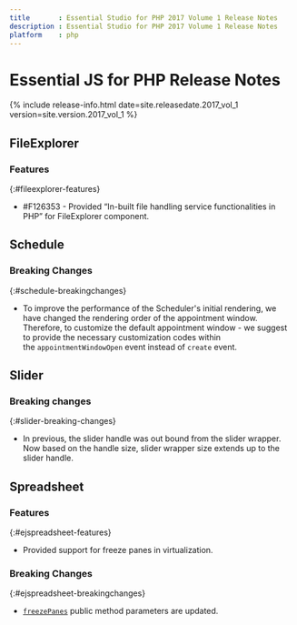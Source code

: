 ```yaml
---
title		: Essential Studio for PHP 2017 Volume 1 Release Notes
description	: Essential Studio for PHP 2017 Volume 1 Release Notes
platform	: php
---
```


# Essential JS for PHP Release Notes

{% include release-info.html date=site.releasedate.2017_vol_1 version=site.version.2017_vol_1 %} 





## FileExplorer

### Features
{:#fileexplorer-features}

* \#F126353  - Provided “In-built file handling service functionalities in PHP” for FileExplorer component.

## Schedule

### Breaking Changes
{:#schedule-breakingchanges}

* To improve the performance of the Scheduler's initial rendering, we have changed the rendering order of the appointment window. Therefore, to customize the default appointment window - we suggest to provide the necessary customization codes within the `appointmentWindowOpen` event instead of `create` event.

## Slider

### Breaking changes	
{:#slider-breaking-changes}

* In previous, the slider handle was out bound from the slider wrapper. Now based on the handle size, slider wrapper size extends up to the slider handle.
## Spreadsheet

### Features
{:#ejspreadsheet-features}

* Provided support for freeze panes in virtualization.

### Breaking Changes
{:#ejspreadsheet-breakingchanges}

*  [`freezePanes`](https://help.syncfusion.com/api/js/ejspreadsheet#methods:xlfreeze-freezepanes) public method parameters are updated.
